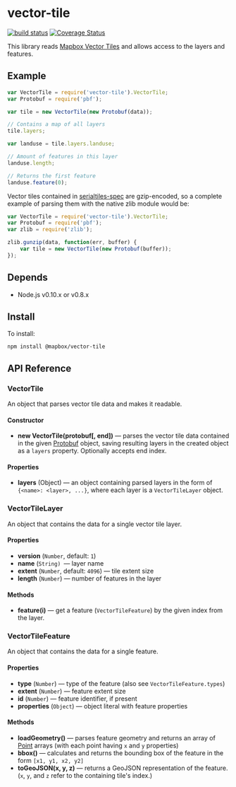 # vector-tile

[![build status](https://secure.travis-ci.org/mapbox/vector-tile-js.svg)](http://travis-ci.org/mapbox/vector-tile-js) [![Coverage Status](https://coveralls.io/repos/mapbox/vector-tile-js/badge.svg)](https://coveralls.io/r/mapbox/vector-tile-js)

This library reads [Mapbox Vector Tiles](https://github.com/mapbox/vector-tile-spec) and allows access to the layers and features.

## Example

```js
var VectorTile = require('vector-tile').VectorTile;
var Protobuf = require('pbf');

var tile = new VectorTile(new Protobuf(data));

// Contains a map of all layers
tile.layers;

var landuse = tile.layers.landuse;

// Amount of features in this layer
landuse.length;

// Returns the first feature
landuse.feature(0);
```

Vector tiles contained in [serialtiles-spec](https://github.com/mapbox/serialtiles-spec)
are gzip-encoded, so a complete example of parsing them with the native
zlib module would be:

```js
var VectorTile = require('vector-tile').VectorTile;
var Protobuf = require('pbf');
var zlib = require('zlib');

zlib.gunzip(data, function(err, buffer) {
    var tile = new VectorTile(new Protobuf(buffer));
});
```

## Depends

 - Node.js v0.10.x or v0.8.x


## Install

To install:

    npm install @mapbox/vector-tile


## API Reference


### VectorTile

An object that parses vector tile data and makes it readable.

#### Constructor

- **new VectorTile(protobuf[, end])** &mdash;
  parses the vector tile data contained in the given [Protobuf](https://github.com/mapbox/pbf) object,
  saving resulting layers in the created object as a `layers` property. Optionally accepts end index.

#### Properties

- **layers** (Object) &mdash; an object containing parsed layers in the form of `{<name>: <layer>, ...}`,
where each layer is a `VectorTileLayer` object.


### VectorTileLayer

An object that contains the data for a single vector tile layer.

#### Properties

- **version** (`Number`, default: `1`)
- **name** (`String) `&mdash; layer name
- **extent** (`Number`, default: `4096`) &mdash; tile extent size
- **length** (`Number`) &mdash; number of features in the layer

#### Methods

- **feature(i)** &mdash; get a feature (`VectorTileFeature`) by the given index from the layer.


### VectorTileFeature

An object that contains the data for a single feature.

#### Properties

- **type** (`Number`) &mdash; type of the feature (also see `VectorTileFeature.types`)
- **extent** (`Number`) &mdash; feature extent size
- **id** (`Number`) &mdash; feature identifier, if present
- **properties** (`Object`) &mdash; object literal with feature properties

#### Methods

- **loadGeometry()** &mdash; parses feature geometry and returns an array of
  [Point](https://github.com/mapbox/point-geometry) arrays (with each point having `x` and `y` properties)
- **bbox()** &mdash; calculates and returns the bounding box of the feature in the form `[x1, y1, x2, y2]`
- **toGeoJSON(x, y, z)** &mdash; returns a GeoJSON representation of the feature. (`x`, `y`, and `z` refer to the containing tile's index.)
